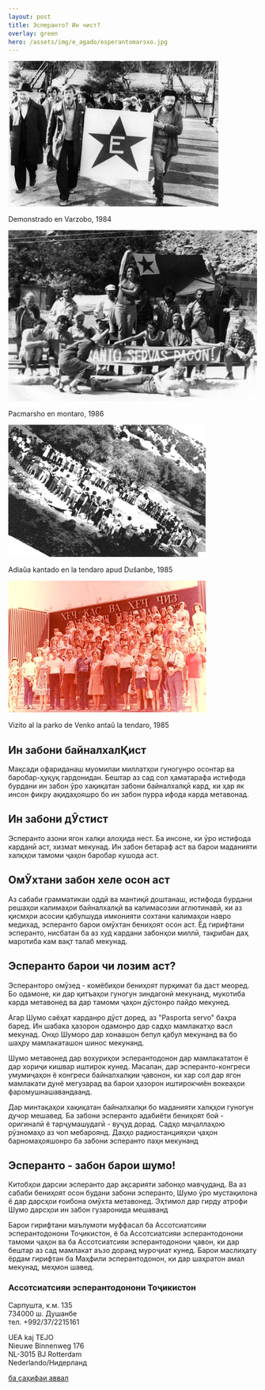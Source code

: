 ```yaml
---
layout: post
title: Эсперанто? Ин чист?
overlay: green
hero: /assets/img/e_agado/esperantomarsxo.jpg
---
```


![Demonstrado en Varzobo, 1984](/assets/img/e_agado/varzobdemo.jpg)

Demonstrado en Varzobo, 1984

![Pacmarsho en montaro, 1986](/assets/img/e_agado/esperantomarsxo.jpg)

Pacmarsho en montaro, 1986
<!--break-->

![Adiaŭa kantado en la tendaro apud Duŝanbe, 1985](/assets/img/e_agado/adiauo.gif)

Adiaŭa kantado en la tendaro apud Duŝanbe, 1985

![Vizito al la parko de Venko antaŭ la tendaro, 1985](/assets/img/e_agado/renkontigxo_en_Dusxanbe.jpg)

Vizito al la parko de Venko antaŭ la tendaro, 1985

## Ин забони байналхалҚист  
  
Мақсади офариданаш муомилаи миллатҳои гуногунро осонтар ва баробар-ҳуқуқ гардонидан. Бештар аз сад сол ҳаматарафа истифода бурдани ин забон ӯро хақиқатан забони байналхалқӣ кард, ки ҳар як инсон фикру ақидаҳояшро бо ин забон пурра ифода карда метавонад.  
  
## Ин забони дӮстист  
  
Эсперанто азони ягон халқи алоҳида нест. Ба инсоне, ки ӯро истифода карданӣ аст, хизмат мекунад. Ин забон бетараф аст ва барои маданияти халқҳои тамоми ҷаҳон баробар кушода аст.  
  
## ОмӮхтани забон хеле осон аст
  
Аз сабаби грамматикаи оддӣ ва мантиқӣ доштанаш, истифода бурдани решаҳои калимаҳои байналхалқӣ ва калимасозии аглютинавӣ, ки аз қисмҳои асосии қабулшуда имконияти сохтани калимаҳои навро медихад, эсперанто барои омӯхтан бениҳоят осон аст. Ёд гирифтани эсперанто, нисбатан ба аз худ кардани забонҳои миллӣ, тақрибан даҳ маротиба кам вақт талаб мекунад.  
  
## Эсперанто барои чи лозим аст?  
  
Эсперанторо омӯзед - комёбиҳои бениҳоят пурқимат ба даст меоред. Бо одамоне, ки дар қитъаҳои гуногун зиндагонӣ мекунанд, мукотиба карда метавонед ва дар тамоми ҷаҳон дӯстонро пайдо мекунед.  

Агар Шумо саёҳат карданро дӯст доред, аз "Pasporta servo" баҳра баред. Ин шабака ҳазорон одамонро дар садҳо мамлакатҳо васл мекунад. Онҳо Шуморо дар хонаашон бепул қабул мекунанд ва бо шаҳру мамлакаташон шинос мекунанд.  

Шумо метавонед дар вохуриҳои эсперантодонон дар мамлакататон ё дар хориҷи кишвар иштирок кунед. Масалан, дар эсперанто-конгреси умумиҷаҳон ё конгреси байналхалқии ҷавонон, ки хар сол дар ягон мамлакати дунё мегузарад ва барои ҳазорон иштирокчиён вокеаҳои фаромушнашавандаанд.  

Дар минтақаҳои хақиқатан байналхалқи бо маданияти халқҳои гуногун дучор мешавед. Ба забони эсперанто адабиёти бениҳоят бой - оригиналӣ ё тарҷумашудагӣ - вуҷуд дорад. Садҳо маҷаллаҳою рӯзномаҳо аз чоп мебароянд. Даҳҳо радиостанцияҳои ҷаҳон барномаҳояшонро ба забони эсперанто паҳн мекунанд  
  
## Эсперанто - забон барои шумо!  
  
Китобҳои дарсии эсперанто дар ақсарияти забонҳо мавҷуданд. Ва аз сабаби бениҳоят осон будани забони эсперанто, Шумо ӯро мустақилона ё дар дарсҳои ғоибона омӯхта метавонед. Эҳтимол дар гирду атрофи Шумо дарсҳои ин забон гузаронида мешаванд  

Барои гирифтани маълумоти муффасал ба Ассотсиатсияи эсперантодонони Тоҷикистон, ё ба Ассотсиатсияи эсперантодонони тамоми ҷаҳон ва ба Ассотсиатсияи эсперантодонони ҷавон, ки дар бештар аз сад мамлакат аъзо доранд муроҷиат кунед. Барои маслиҳату ёрдам гирифтан ба Маҳфили эсперантодонон, ки дар шаҳратон амал мекунад, меҳмон шавед.  
  

### Ассотсиатсияи эсперантодонони  Тоҷикистон  
Сарпушта, к.м. 135  
734000 ш. Душанбе  
тел. +992/37/2215161  
  
UEA kaj TEJO  
Nieuwe Binnenweg 176  
NL-3015 BJ Rotterdam  
Nederlando/Нидерланд  
  
[ба саҳифаи аввал](espermov.htm)
